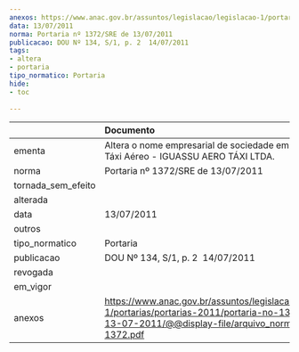```yaml
---
anexos: https://www.anac.gov.br/assuntos/legislacao/legislacao-1/portarias/portarias-2011/portaria-no-1372-sre-de-13-07-2011/@@display-file/arquivo_norma/PA2011-1372.pdf
data: 13/07/2011
norma: Portaria nº 1372/SRE de 13/07/2011
publicacao: DOU Nº 134, S/1, p. 2  14/07/2011
tags:
- altera
- portaria
tipo_normatico: Portaria
hide: 
- toc 
 
---
```


|                    | Documento                                                                                                                                                         |
|:-------------------|:------------------------------------------------------------------------------------------------------------------------------------------------------------------|
| ementa             | Altera o nome empresarial de sociedade empresária de Táxi Aéreo - IGUASSU AERO TÁXI LTDA.                                                                         |
| norma              | Portaria nº 1372/SRE de 13/07/2011                                                                                                                                |
| tornada_sem_efeito |                                                                                                                                                                   |
| alterada           |                                                                                                                                                                   |
| data               | 13/07/2011                                                                                                                                                        |
| outros             |                                                                                                                                                                   |
| tipo_normatico     | Portaria                                                                                                                                                          |
| publicacao         | DOU Nº 134, S/1, p. 2  14/07/2011                                                                                                                                 |
| revogada           |                                                                                                                                                                   |
| em_vigor           |                                                                                                                                                                   |
| anexos             | https://www.anac.gov.br/assuntos/legislacao/legislacao-1/portarias/portarias-2011/portaria-no-1372-sre-de-13-07-2011/@@display-file/arquivo_norma/PA2011-1372.pdf |